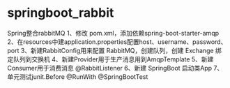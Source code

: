 # springboot_rabbit
Spring整合rabbitMQ
1、修改 pom.xml，添加依赖spring-boot-starter-amqp
2、在resources中建application.properties配置host、username、password、port
3、新建RabbitConfig用来配置 RabbitMQ，创建队列，创建 Exchange  绑定队列到交换机
4、新建Provider用于生产消息用到AmqpTemplate
5、新建Consumer用于消费消息 @RabbitListener
6、新建 SpringBoot 启动类App
7、单元测试junit.Before  @RunWith @SpringBootTest
